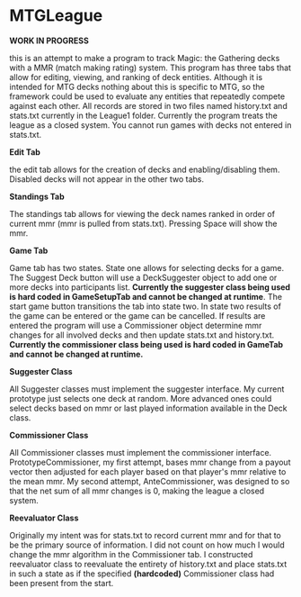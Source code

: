 # MTGLeague
****WORK IN PROGRESS****

this is an attempt to make a program to track Magic: the Gathering decks with a MMR (match making rating) system. This program has three tabs that allow for editing, viewing, and ranking of deck entities.
Although it is intended for MTG decks nothing about this is specific to MTG, so the framework could be used to evaluate any entities that repeatedly compete against each other.
All records are stored in two files named history.txt and stats.txt currently in the League1 folder.
Currently the program treats the league as a closed system. You cannot run games with decks not entered in stats.txt.

**Edit Tab**

the edit tab allows for the creation of decks and enabling/disabling them. Disabled decks will not appear in the other two tabs.

**Standings Tab**

The standings tab allows for viewing the deck names ranked in order of current mmr (mmr is pulled from stats.txt). Pressing Space will show the mmr.

**Game Tab**

Game tab has two states. State one allows for selecting decks for a game. The Suggest Deck button will use a DeckSuggester object to add one or more decks into participants list. **Currently the
 suggester class being used is hard coded in GameSetupTab and cannot be changed at runtime**. The start game button transitions the tab into state two. In state two results of the game can be entered
or the game can be cancelled. If results are entered the program will use a Commissioner object determine mmr changes for all involved decks and then update stats.txt and history.txt. **Currently the
 commissioner class being used is hard coded in GameTab and cannot be changed at runtime.**

 **Suggester Class**
 
All Suggester classes must implement the suggester interface. My current prototype just selects one deck at random. More advanced ones could select decks based on mmr or last played information available
in the Deck class.

**Commissioner Class**

All Commissioner classes must implement the commissioner interface. PrototypeCommissioner, my first attempt, bases mmr change from a payout vector then adjusted for each player based on that player's mmr
relative to the mean mmr. My second attempt, AnteCommissioner, was designed to so that the net sum of all mmr changes is 0, making the league a closed system.

**Reevaluator Class**

Originally my intent was for stats.txt to record current mmr and for that to be the primary source of information. I did not count on how much I would change the mmr algorithm in the Commissioner tab. I
constructed reevaluator class to reevaluate the entirety of history.txt and place stats.txt in such a state as if the specified **(hardcoded)** Commissioner class had been present from the start. 
